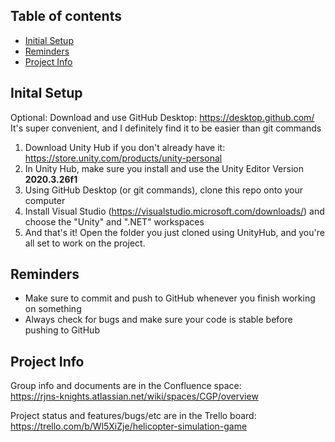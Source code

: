 ## Table of contents
* [Initial Setup](#initial-setup)
* [Reminders](#reminders)
* [Project Info](#project-info)

## Inital Setup
Optional: Download and use GitHub Desktop: https://desktop.github.com/   
It's super convenient, and I definitely find it to be easier than git commands

1. Download Unity Hub if you don't already have it: https://store.unity.com/products/unity-personal
2. In Unity Hub, make sure you install and use the Unity Editor Version **2020.3.26f1**
3. Using GitHub Desktop (or git commands), clone this repo onto your computer
4. Install Visual Studio (https://visualstudio.microsoft.com/downloads/) and choose the "Unity" and ".NET" workspaces
5. And that's it! Open the folder you just cloned using UnityHub, and you're all set to work on the project.

## Reminders
* Make sure to commit and push to GitHub whenever you finish working on something
* Always check for bugs and make sure your code is stable before pushing to GitHub

## Project Info
Group info and documents are in the Confluence space:     
https://rjns-knights.atlassian.net/wiki/spaces/CGP/overview     
     
Project status and features/bugs/etc are in the Trello board:   
https://trello.com/b/Wl5XiZje/helicopter-simulation-game 

